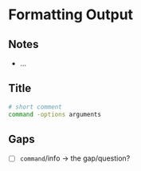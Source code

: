 # Formatting Output

## Notes
- ...

## Title

```bash
# short comment
command -options arguments
```

## Gaps
- [ ] `command`/info → the gap/question?